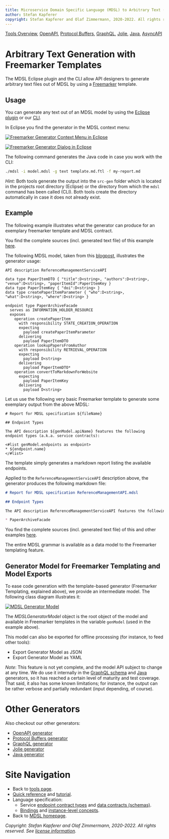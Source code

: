 ```yaml
---
title: Microservice Domain Specific Language (MDSL) to Arbitrary Text (via Freemarker Template)
author: Stefan Kapferer
copyright: Stefan Kapferer and Olaf Zimmermann, 2020-2022. All rights reserved.
---
```


[Tools Overview](./../tools), [OpenAPI](./open-api), [Protocol Buffers](./protocol-buffers), [GraphQL](./graphql), [Jolie](./jolie), [Java](./java), [AsyncAPI](./async-api)

Arbitrary Text Generation with Freemarker Templates
===================================================
The MDSL Eclipse plugin and the CLI allow API designers to generate arbitrary text files out of MDSL by using a [Freemarker](https://freemarker.apache.org/) template.

## Usage
You can generate any text out of an MDSL model by using the [Eclipse plugin](./../tools#eclipse-plugin) or our [CLI](./../tools#command-line-interface-cli-tools).

In Eclipse you find the generator in the MDSL context menu:

<a href="./../media/eclipse-freemarker-generator-context-menu.png">![Freemarker Generator Context Menu in Eclipse](./../media/eclipse-freemarker-generator-context-menu.png)</a>

<a href="./../media/eclipse-freemarker-generator-dialog.png">![Freemarker Generator Dialog in Eclipse](./../media/eclipse-freemarker-generator-dialog.png)</a>

The following command generates the Java code in case you work with the CLI:

```bash
./mdsl -i model.mdsl -g text template.md.ftl -f my-report.md
```

_Hint:_ Both tools generate the output into the `src-gen` folder which is located in the projects root directory (Eclipse) or the directory from which the `mdsl` command has been called (CLI). Both tools create the directory automatically in case it does not already exist.

## Example
The following example illustrates what the generator can produce for an exemplary freemarker template and MDSL contract.

You find the complete sources (incl. generated text file) of this example [here](https://github.com/Microservice-API-Patterns/MDSL-Specification/tree/master/examples/freemarker-example).

The following MDSL model, taken from this [blogpost](https://ozimmer.ch/practices/2020/06/10/ICWEKeynoteAndDemo.html), illustrates the generator usage:

```
API description ReferenceManagementServiceAPI

data type PaperItemDTO { "title":D<string>, "authors":D<string>, "venue":D<string>, "paperItemId":PaperItemKey }
data type PaperItemKey { "doi":D<string> }
data type createPaperItemParameter { "who":D<string>, "what":D<string>, "where":D<string> }

endpoint type PaperArchiveFacade
  serves as INFORMATION_HOLDER_RESOURCE
  exposes
    operation createPaperItem
      with responsibility STATE_CREATION_OPERATION
      expecting
        payload createPaperItemParameter
      delivering
        payload PaperItemDTO
    operation lookupPapersFromAuthor
      with responsibility RETRIEVAL_OPERATION
      expecting
        payload D<string>
      delivering
        payload PaperItemDTO*
    operation convertToMarkdownForWebsite
      expecting
        payload PaperItemKey
      delivering
        payload D<string>
```

Let us use the following very basic Freemarker template to generate some exemplary output from the above MDSL:

```ftl
# Report for MDSL specification ${fileName}

## Endpoint Types 

The API description ${genModel.apiName} features the following endpoint types (a.k.a. service contracts): 

<#list genModel.endpoints as endpoint>
* ${endpoint.name} 
</#list>
```

The template simply generates a markdown report listing the available endpoints.

Applied to the `ReferenceManagementServiceAPI` description above, the generator produces the following markdown file:

```markdown
# Report for MDSL specification ReferenceManagementAPI.mdsl

## Endpoint Types 

The API description ReferenceManagementServiceAPI features the following endpoint types (a.k.a. service contracts): 

* PaperArchiveFacade
```

You find the complete sources (incl. generated text file) of this and other examples [here](https://github.com/Microservice-API-Patterns/MDSL-Specification/tree/master/examples/freemarker-example).

The entire MDSL grammar is available as a data model to the Freemarker templating feature.  

<!-- removed in V.511 (example folders merged):
More examples of Freemarker templates can be found [here](https://github.com/Microservice-API-Patterns/MDSL-Specification/tree/master/examples/generator-templates). -->


## Generator Model for Freemarker Templating and Model Exports
To ease code generation with the template-based generator (Freemarker Templating, explained above), we provide an intermediate model. The following class diagram illustrates it:

<a href="./../media/mdsl-generator-model.png" target="_blank">![MDSL Generator Model](./../media/mdsl-generator-model.png)</a>

The _MDSLGeneratorModel_ object is the root object of the model and available in Freemarker templates in the variable `genModel` (used in the example above).

This model can also be exported for offline processing (for instance, to feed other tools): 

* Export Generator Model as JSON
* Export Generator Model as YAML

*Note*: This feature is not yet complete, and the model API subject to change at any time. We do use it internally in the [GraphQL schema](./graphql) and [Java](./java) generators, so it has reached a certain level of maturity and test coverage. That said, it also has some known limitations; for instance, the output can be rather verbose and partially redundant (input depending, of course). 

# Other Generators
Also checkout our other generators:
* [OpenAPI generator](./open-api)
* [Protocol Buffers generator](./protocol-buffers)
* [GraphQL generator](./graphql)
* [Jolie generator](./jolie)
* [Java generator](./java)

# Site Navigation
* Back to [tools page](./../tools).
* [Quick reference](./../quickreference) and [tutorial](./../tutorial). 
* Language specification: 
    * Service [endpoint contract types](./../servicecontract) and [data contracts (schemas)](./../datacontract). 
    * [Bindings](./../bindings) and [instance-level concepts](./../optionalparts). 
* Back to [MDSL homepage](./../index).

*Copyright: Stefan Kapferer and Olaf Zimmermann, 2020-2022. All rights reserved. See [license information](https://github.com/Microservice-API-Patterns/MDSL-Specification/blob/master/LICENSE).*
